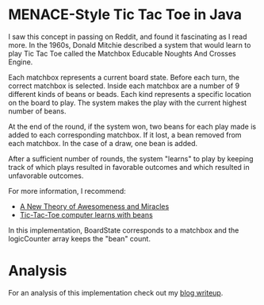 MENACE-Style Tic Tac Toe in Java
===============================
I saw this concept in passing on Reddit, and found it fascinating as I read more. In the 1960s, Donald Mitchie described a system that would learn to play Tic Tac Toe called the Matchbox Educable Noughts And Crosses Engine.

Each matchbox represents a current board state. Before each turn, the correct matchbox is selected. Inside each matchbox are a number of 9 different kinds of beans or beads. Each kind represents a specific location on the board to play. The system makes the play with the current highest number of beans.

At the end of the round, if the system won, two beans for each play made is added to each corresponding matchbox. If it lost, a bean removed from each matchbox. In the case of a draw, one bean is added.

After a sufficient number of rounds, the system "learns" to play by keeping track of which plays resulted in favorable outcomes and which resulted in unfavorable outcomes.

For more information, I recommend:

- [A New Theory of Awesomeness and Miracles](http://shorttermmemoryloss.com/menace/)
- [Tic-Tac-Toe computer learns with beans](http://blog.makezine.com/2009/11/02/mechanical-tic-tac-toe-computer/)

In this implementation, BoardState corresponds to a matchbox and the logicCounter array keeps the "bean" count.

Analysis
======
For an analysis of this implementation check out my [blog writeup](http://letstalkdata.com/?p=164).